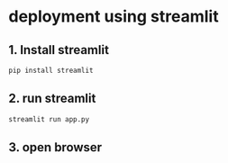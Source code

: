 # deployment using streamlit

## 1. Install streamlit
```bash
pip install streamlit
```

## 2. run streamlit
```bash
streamlit run app.py
```

## 3. open browser